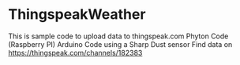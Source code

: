 # ThingspeakWeather
This is sample code to upload data to thingspeak.com 
Phyton Code (Raspberry PI) 
Arduino Code using a Sharp Dust sensor 
Find data on https://thingspeak.com/channels/182383
